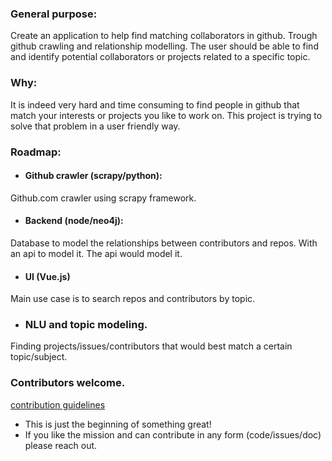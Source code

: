 ### General purpose:
Create an application to help find matching collaborators in github.
Trough github crawling and relationship modelling.
The user should be able to find and identify potential collaborators or projects related to a specific topic.

### Why:
It is indeed very hard and time consuming to find people in github that match your interests or projects you like to work on.
This project is trying to solve that problem in a user friendly way.
### Roadmap:
- #### Github crawler (scrapy/python):
Github.com crawler using scrapy framework.
- #### Backend (node/neo4j):
Database to model the relationships between contributors and repos.
With an api to model it.
The api would model it. 
- #### UI (Vue.js)
Main use case is to search repos and contributors by topic.

- ### NLU and topic modeling.
Finding projects/issues/contributors that would best match a certain topic/subject.
 
### Contributors welcome.
[contribution guidelines ](https://github.com/qodash-devops/icollaborate/blob/master/CONTRIBUTING.md)
- This is just the beginning of something great!
- If you like the mission and can contribute in any form (code/issues/doc) please reach out.   
 